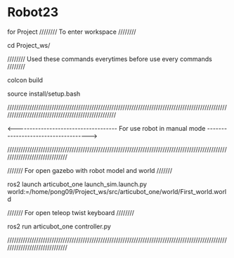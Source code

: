 # Robot23
for Project
//////// To enter workspace ////////

cd Project_ws/

//////// Used these commands everytimes before use every commands ////////

colcon build

source install/setup.bash

////////////////////////////////////////////////////////////////////////////////////////////////////////////////////////////////////////////////////

<------------------------------------ For use robot in manual mode ------------------------------------>

//////////////////////////////////////////////////////////////////////////////////////////////////////////////////////////////

/////// For open gazebo with robot model and world ///////

ros2 launch articubot_one launch_sim.launch.py world:=/home/pong09/Project_ws/src/articubot_one/world/First_world.world

/////// For open teleop twist keyboard ////////

ros2 run articubot_one controller.py

//////////////////////////////////////////////////////////////////////////////////////////////////////////////////////////////


